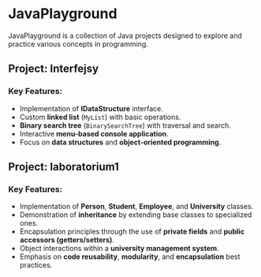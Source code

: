 # JavaPlayground
JavaPlayground is a collection of Java projects designed to explore and practice various concepts in programming.

## Project: Interfejsy

### Key Features:
- Implementation of **IDataStructure** interface.
- Custom **linked list** (`MyList`) with basic operations.
- **Binary search tree** (`BinarySearchTree`) with traversal and search.
- Interactive **menu-based console application**.
- Focus on **data structures** and **object-oriented programming**.

## Project: laboratorium1

### Key Features:
- Implementation of **Person**, **Student**, **Employee**, and **University** classes.
- Demonstration of **inheritance** by extending base classes to specialized ones.
- Encapsulation principles through the use of **private fields** and **public accessors (getters/setters)**.
- Object interactions within a **university management system**.
- Emphasis on **code reusability**, **modularity**, and **encapsulation** best practices.
